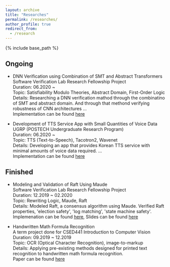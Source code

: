 ```yaml
---
layout: archive
title: "Researches"
permalink: /researches/
author_profile: true
redirect_from:
  - /research
---
```


{% include base_path %}

Ongoing
-------
- DNN Verification using Combination of SMT and Abstract Transformers\
Software Verification Lab Research Fellowship Project\
Duration: 06.2020 ~ \
Topic: Satisfiability Modulo Theories, Abstract Domain, First-Order Logic\
Details: Researching a DNN verification mathod through the combinatino of SMT and abstract domain. And through that methond verifying robustness of CNN architectures ...\
Implementation can be found [here](https://github.com/shchae7/dnn_veri)



- Development of TTS Service App with Small Quantities of Voice Data\
UGRP (POSTECH Undergraduate Research Program)\
Duration: 06.2020 ~ \
Topic: TTS (Text-to-Speech), Tacotron2, Wavenet\
Details: Developing an app that provides Korean TTS service with minimal amounts of voice data required. ... \
Implementation can be found [here](https://github.com/shchae7/UGRP)



Finished
--------
- Modeling and Validation of Raft Using Maude\
Software Verification Lab Research Fellowship Project\
Duration: 12.2019 ~ 02.2020\
Topic: Rewriting Logic, Maude, Raft\
Details: Modeled Raft, a consensus algorithm using Maude. Verified Raft properties, 'election safety', 'log matching', 'state machine safety'.\
Implemenation can be found [here](https://github.com/shchae7/raft_maude), Slides can be found [here]({{site.baseurl}}/pdfs/modeling-and-validation-of-raft-using-maude.pdf)



- Handwritten Math Formula Recognition\
A term project done for CSED441 Introduction to Computer Vision\
Duration: 09.2019 ~ 12.2019\
Topic: OCR (Optical Character Recognition), image-to-markup\
Details: Applying pre-existing methods designed for printed text recognition to handwritten math formula recognition.\
Paper can be found [here]({{site.baseurl}}/pdfs/handwritten-math-formula-recogntion.pdf)